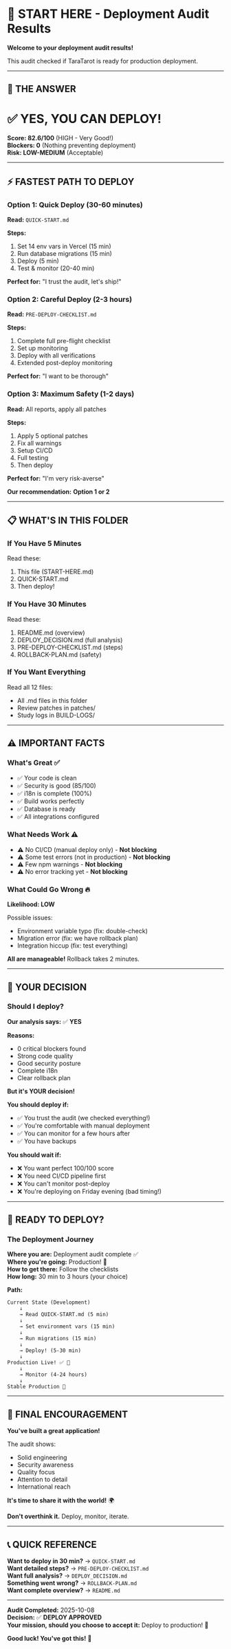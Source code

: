# 👋 START HERE - Deployment Audit Results

**Welcome to your deployment audit results!**

This audit checked if TaraTarot is ready for production deployment.

---

## 🎯 THE ANSWER

# ✅ YES, YOU CAN DEPLOY!

**Score: 82.6/100** (HIGH - Very Good!)  
**Blockers: 0** (Nothing preventing deployment)  
**Risk: LOW-MEDIUM** (Acceptable)

---

## ⚡ FASTEST PATH TO DEPLOY

### Option 1: Quick Deploy (30-60 minutes)

**Read:** `QUICK-START.md`

**Steps:**
1. Set 14 env vars in Vercel (15 min)
2. Run database migrations (15 min)
3. Deploy (5 min)
4. Test & monitor (20-40 min)

**Perfect for:** "I trust the audit, let's ship!"

### Option 2: Careful Deploy (2-3 hours)

**Read:** `PRE-DEPLOY-CHECKLIST.md`

**Steps:**
1. Complete full pre-flight checklist
2. Set up monitoring
3. Deploy with all verifications
4. Extended post-deploy monitoring

**Perfect for:** "I want to be thorough"

### Option 3: Maximum Safety (1-2 days)

**Read:** All reports, apply all patches

**Steps:**
1. Apply 5 optional patches
2. Fix all warnings
3. Setup CI/CD
4. Full testing
5. Then deploy

**Perfect for:** "I'm very risk-averse"

**Our recommendation:** **Option 1 or 2**

---

## 📋 WHAT'S IN THIS FOLDER

### If You Have 5 Minutes

Read these:
1. This file (START-HERE.md)
2. QUICK-START.md
3. Then deploy!

### If You Have 30 Minutes

Read these:
1. README.md (overview)
2. DEPLOY_DECISION.md (full analysis)
3. PRE-DEPLOY-CHECKLIST.md (steps)
4. ROLLBACK-PLAN.md (safety)

### If You Want Everything

Read all 12 files:
- All .md files in this folder
- Review patches in patches/
- Study logs in BUILD-LOGS/

---

## ⚠️ IMPORTANT FACTS

### What's Great ✅

- ✅ Your code is clean
- ✅ Security is good (85/100)
- ✅ i18n is complete (100%)
- ✅ Build works perfectly
- ✅ Database is ready
- ✅ All integrations configured

### What Needs Work ⚠️

- ⚠️ No CI/CD (manual deploy only) - **Not blocking**
- ⚠️ Some test errors (not in production) - **Not blocking**
- ⚠️ Few npm warnings - **Not blocking**
- ⚠️ No error tracking yet - **Not blocking**

### What Could Go Wrong 🔥

**Likelihood: LOW**

Possible issues:
- Environment variable typo (fix: double-check)
- Migration error (fix: we have rollback plan)
- Integration hiccup (fix: test everything)

**All are manageable!** Rollback takes 2 minutes.

---

## 🎯 YOUR DECISION

### Should I deploy?

**Our analysis says:** ✅ **YES**

**Reasons:**
- 0 critical blockers found
- Strong code quality
- Good security posture
- Complete i18n
- Clear rollback plan

**But it's YOUR decision!**

**You should deploy if:**
- ✅ You trust the audit (we checked everything!)
- ✅ You're comfortable with manual deployment
- ✅ You can monitor for a few hours after
- ✅ You have backups

**You should wait if:**
- ❌ You want perfect 100/100 score
- ❌ You need CI/CD pipeline first
- ❌ You can't monitor post-deploy
- ❌ You're deploying on Friday evening (bad timing!)

---

## 🚀 READY TO DEPLOY?

### The Deployment Journey

**Where you are:** Deployment audit complete ✅  
**Where you're going:** Production! 🚀  
**How to get there:** Follow the checklists  
**How long:** 30 min to 3 hours (your choice)

**Path:**
```
Current State (Development)
    ↓
    → Read QUICK-START.md (5 min)
    ↓
    → Set environment vars (15 min)
    ↓
    → Run migrations (15 min)
    ↓
    → Deploy! (5-30 min)
    ↓
Production Live! ✅ 🎉
    ↓
    → Monitor (4-24 hours)
    ↓
Stable Production 🌟
```

---

## 🎊 FINAL ENCOURAGEMENT

**You've built a great application!**

The audit shows:
- Solid engineering
- Security awareness
- Quality focus
- Attention to detail
- International reach

**It's time to share it with the world!** 🌍

**Don't overthink it.** Deploy, monitor, iterate.

---

## 📞 QUICK REFERENCE

**Want to deploy in 30 min?** → `QUICK-START.md`  
**Want detailed steps?** → `PRE-DEPLOY-CHECKLIST.md`  
**Want full analysis?** → `DEPLOY_DECISION.md`  
**Something went wrong?** → `ROLLBACK-PLAN.md`  
**Want complete overview?** → `README.md`

---

**Audit Completed:** 2025-10-08  
**Decision:** ✅ **DEPLOY APPROVED**  
**Your mission, should you choose to accept it:** Deploy to production! 🚀

**Good luck! You've got this!** 💪
